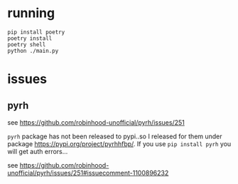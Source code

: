 # running

    pip install poetry
    poetry install
    poetry shell
    python ./main.py

# issues

## pyrh

see https://github.com/robinhood-unofficial/pyrh/issues/251

`pyrh` package has not been released to pypi..so I released for them under package <https://pypi.org/project/pyrhhfbp/>. If you use `pip install pyrh` you will get auth errors...

see https://github.com/robinhood-unofficial/pyrh/issues/251#issuecomment-1100896232
